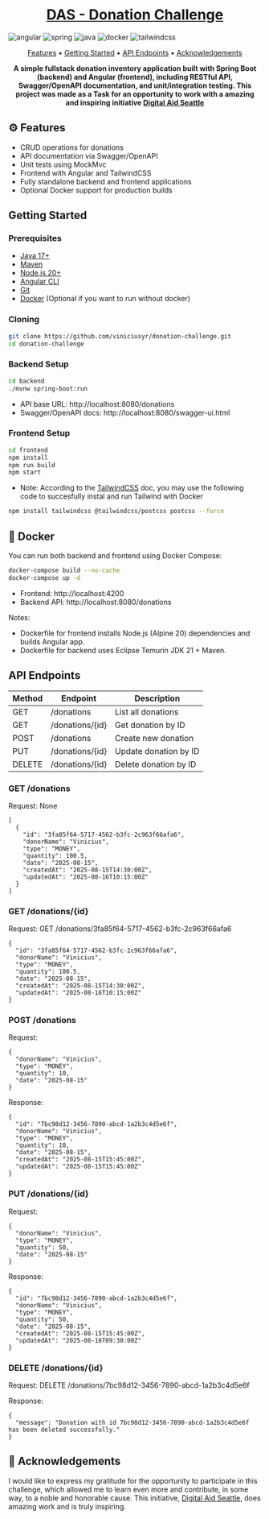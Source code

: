[JAVA_BADGE]: https://img.shields.io/badge/java-%23ED8B00.svg?style=for-the-badge&logo=openjdk&logoColor=white
[SPRING_BADGE]: https://img.shields.io/badge/spring-%236DB33F.svg?style=for-the-badge&logo=spring&logoColor=white
[ANGULAR_BADGE]: https://img.shields.io/badge/angular-%23DD0031.svg?style=for-the-badge&logo=angular&logoColor=white
[DOCKER_BADGE]: https://img.shields.io/badge/docker-%230db7ed.svg?style=for-the-badge&logo=docker&logoColor=white
[TAILWIND_BADGE]: https://img.shields.io/badge/tailwindcss-%2338B2AC.svg?style=for-the-badge&logo=tailwind-css&logoColor=white

<h1 align="center" style="font-weight: bold;"><a href="https://github.com/viniciusyr/donation-challenge"> DAS - Donation Challenge </a></h1>

![angular][ANGULAR_BADGE]
![spring][SPRING_BADGE]
![java][JAVA_BADGE]
![docker][DOCKER_BADGE]
![tailwindcss][TAILWIND_BADGE]

<p align="center">
 <a href="#features">Features</a> • 
 <a href="#getting-started">Getting Started</a> • 
 <a href="#api-endpoints">API Endpoints</a> •
 <a href="#acknowledgements">Acknowledgements</a>
</p>

<p align="center">
  <b>A simple fullstack donation inventory application built with Spring Boot (backend) and Angular (frontend), including RESTful API, Swagger/OpenAPI documentation, and unit/integration testing. This project was made as a Task for an opportunity to work with a amazing and inspiring initiative <a href="https://www.digitalaidseattle.org/" target="_blank">Digital Aid Seattle</a></b>
</p>

<h2 id="features">⚙️ Features</h2>

-  CRUD operations for donations
-  API documentation via Swagger/OpenAPI
-  Unit tests using MockMvc
-  Frontend with Angular and TailwindCSS
-  Fully standalone backend and frontend applications
-  Optional Docker support for production builds

<h2 id="getting-started"> Getting Started</h2>

<h3>Prerequisites</h3>

- [Java 17+](https://www.oracle.com/java/technologies/downloads/)
- [Maven](https://maven.apache.org/)
- [Node.js 20+](https://nodejs.org/)
- [Angular CLI](https://angular.io/cli)
- [Git](https://git-scm.com/)
- [Docker](https://www.docker.com/) (Optional if you want to run without docker)

<h3>Cloning</h3>

```bash
git clone https://github.com/viniciusyr/donation-challenge.git
cd donation-challenge
```
<h3>Backend Setup</h3>

```bash
cd backend
./mvnw spring-boot:run
```
* API base URL: http://localhost:8080/donations
* Swagger/OpenAPI docs: http://localhost:8080/swagger-ui.html

<h3>Frontend Setup</h3>

```bash
cd frontend
npm install
npm run build
npm start
```

* Note: According to the [TailwindCSS](https://tailwindcss.com/docs/installation/framework-guides/angular) doc, you may use the following code to succesfully instal and run Tailwind with Docker

```bash
npm install tailwindcss @tailwindcss/postcss postcss --force
```

<h2 id="docker">🐳 Docker</h2>

You can run both backend and frontend using Docker Compose:

```bash
docker-compose build --no-cache
docker-compose up -d
```
* Frontend: http://localhost:4200
* Backend API: http://localhost:8080/donations

Notes:
* Dockerfile for frontend installs Node.js (Alpine 20) dependencies and builds Angular app.
* Dockerfile for backend uses Eclipse Temurin JDK 21 + Maven.

<h2 id="api-endpoints"> API Endpoints</h2>

| Method | Endpoint        | Description           |
| ------ | --------------- | --------------------- |
| GET    | /donations      | List all donations    |
| GET    | /donations/{id} | Get donation by ID    |
| POST   | /donations      | Create new donation   |
| PUT    | /donations/{id} | Update donation by ID |
| DELETE | /donations/{id} | Delete donation by ID |

<h3>GET /donations</h3>
<p>Request: None</p>
<pre><code>[
  {
    "id": "3fa85f64-5717-4562-b3fc-2c963f66afa6",
    "donorName": "Vinicius",
    "type": "MONEY",
    "quantity": 100.5,
    "date": "2025-08-15",
    "createdAt": "2025-08-15T14:30:00Z",
    "updatedAt": "2025-08-16T10:15:00Z"
  }
]</code></pre>

<h3>GET /donations/{id}</h3>
<p>Request: GET /donations/3fa85f64-5717-4562-b3fc-2c963f66afa6</p>
<pre><code>{
  "id": "3fa85f64-5717-4562-b3fc-2c963f66afa6",
  "donorName": "Vinicius",
  "type": "MONEY",
  "quantity": 100.5,
  "date": "2025-08-15",
  "createdAt": "2025-08-15T14:30:00Z",
  "updatedAt": "2025-08-16T10:15:00Z"
}</code></pre>

<h3>POST /donations</h3>
<p>Request:</p>
<pre><code>{
  "donorName": "Vinicius",
  "type": "MONEY",
  "quantity": 10,
  "date": "2025-08-15"
}</code></pre>
<p>Response:</p>
<pre><code>{
  "id": "7bc98d12-3456-7890-abcd-1a2b3c4d5e6f",
  "donorName": "Vinicius",
  "type": "MONEY",
  "quantity": 10,
  "date": "2025-08-15",
  "createdAt": "2025-08-15T15:45:00Z",
  "updatedAt": "2025-08-15T15:45:00Z"
}</code></pre>

<h3>PUT /donations/{id}</h3>
<p>Request:</p>
<pre><code>{
  "donorName": "Vinicius",
  "type": "MONEY",
  "quantity": 50,
  "date": "2025-08-15"
}</code></pre>
<p>Response:</p>
<pre><code>{
  "id": "7bc98d12-3456-7890-abcd-1a2b3c4d5e6f",
  "donorName": "Vinicius",
  "type": "MONEY",
  "quantity": 50,
  "date": "2025-08-15",
  "createdAt": "2025-08-15T15:45:00Z",
  "updatedAt": "2025-08-16T09:30:00Z"
}</code></pre>

<h3>DELETE /donations/{id}</h3>
<p>Request: DELETE /donations/7bc98d12-3456-7890-abcd-1a2b3c4d5e6f</p>
<p>Response:</p>
<pre><code>{
  "message": "Donation with id 7bc98d12-3456-7890-abcd-1a2b3c4d5e6f has been deleted successfully."
}</code></pre>

<h2 id="acknowledgements">🙏 Acknowledgements</h2>
<p>
  I would like to express my gratitude for the opportunity to participate in this challenge, which allowed me to learn even more and contribute, in some way, to a noble and honorable cause.
  This initiative, <a href="https://www.digitalaidseattle.org/" target="_blank">Digital Aid Seattle</a>, does amazing work and is truly inspiring.
</p>
